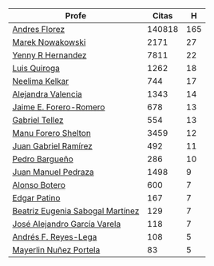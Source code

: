 Profe | Citas | H |
----  | ----- | --- |
[Andres Florez](https://scholar.google.com.co/citations?user=SUG6ga0AAAAJ&hl=en) |140818| 165|
[Marek Nowakowski](https://scholar.google.com.co/citations?user=ctFaBNQAAAAJ&hl=en) | 2171 | 27 |
[Yenny R Hernandez](https://scholar.google.com.co/citations?user=KXWwfMMAAAAJ&hl=en) | 7811 | 22 |
[Luis Quiroga](https://scholar.google.com.co/citations?user=PPvfyVwAAAAJ&hl=en) | 1262 | 18 |
[Neelima Kelkar](https://scholar.google.com.co/citations?user=BMxIj5AAAAAJ&hl=en) | 744 | 17 |
[Alejandra Valencia](https://scholar.google.com.co/citations?user=7Fa-MFYAAAAJ&hl=en) | 1343 | 14 |
[Jaime E. Forero-Romero](https://scholar.google.com.co/citations?user=TLTK6WgAAAAJ&hl=en) | 678 | 13 |
[Gabriel Tellez](https://scholar.google.com.co/citations?user=1JHuoIAAAAAJ&hl=en) | 554 | 13 |
[Manu Forero Shelton](https://scholar.google.com.co/citations?user=0_jvORsAAAAJ&hl=en) | 3459 | 12 |
[Juan Gabriel Ramírez](https://scholar.google.com.co/citations?user=q0NfAgEAAAAJ&hl=en) |492 | 11 |
[Pedro Bargueño](https://scholar.google.com.co/citations?user=euepDO8AAAAJ&hl=en) | 286 | 10 |
[Juan Manuel Pedraza](https://scholar.google.com.co/citations?user=x8-YWMsAAAAJ&hl=en) | 1498 | 9 |
[Alonso Botero](https://scholar.google.com.co/citations?user=e06A7mUAAAAJ&hl=en) |600 | 7| 
[Edgar Patino](https://scholar.google.com.co/citations?user=bx4dJNgAAAAJ&hl=en) | 167 | 7 |
[Beatriz Eugenia Sabogal Martínez](https://scholar.google.com.co/citations?user=T-0RjQYAAAAJ&hl=en) | 129 | 7 |
[José Alejandro García Varela](https://scholar.google.com.co/citations?user=iA0H5dgAAAAJ&hl=en) | 118 | 7 |
[Andrés F. Reyes-Lega](https://scholar.google.com.co/citations?user=04V0g64AAAAJ&hl=en) | 108 | 5 | 
[Mayerlin Nuñez Portela](https://scholar.google.com.co/citations?user=znFnm4wAAAAJ&hl=en) | 83 | 5 |
